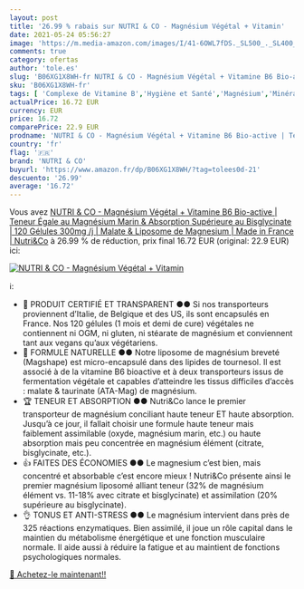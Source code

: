 ```yaml
---
layout: post
title: '26.99 % rabais sur NUTRI & CO - Magnésium Végétal + Vitamin'
date: 2021-05-24 05:56:27
image: 'https://m.media-amazon.com/images/I/41-6OWL7fDS._SL500_._SL400_.jpg'
comments: true
category: ofertas
author: 'tole.es'
slug: 'B06XG1X8WH-fr NUTRI & CO - Magnésium Végétal + Vitamine B6 Bio-active |...'
sku: 'B06XG1X8WH-fr'
tags: [ 'Complexe de Vitamine B','Hygiène et Santé','Magnésium','Minéraux','Vitamine B','Vitamines','Vitamines, minéraux et compléments','nutri & co', ]
actualPrice: 16.72 EUR
currency: EUR
price: 16.72
comparePrice: 22.9 EUR
prodname: 'NUTRI & CO - Magnésium Végétal + Vitamine B6 Bio-active | Teneur Égale au Magnésium Marin & Absorption Supérieure au Bisglycinate | 120 Gélules 300mg /j | Malate & Liposome de Magnesium | Made in France | Nutri&Co'
country: 'fr'
flag: '🇫🇷'
brand: 'NUTRI & CO'
buyurl: 'https://www.amazon.fr/dp/B06XG1X8WH/?tag=tolees0d-21'
descuento: '26.99'
average: '16.72'
---
```


Vous avez [NUTRI & CO - Magnésium Végétal + Vitamine B6 Bio-active | Teneur Égale au Magnésium Marin & Absorption Supérieure au Bisglycinate | 120 Gélules 300mg /j | Malate & Liposome de Magnesium | Made in France | Nutri&Co](https://www.amazon.fr/dp/B06XG1X8WH/?tag=tolees0d-21)  à  26.99 % de réduction, prix final  16.72 EUR (original: 22.9 EUR) ici:

[![NUTRI & CO - Magnésium Végétal + Vitamin](https://m.media-amazon.com/images/I/41-6OWL7fDS._SL500_._SL400_.jpg)](https://www.amazon.fr/dp/B06XG1X8WH/?tag=tolees0d-21)

ℹ️:

- 🔎 PRODUIT CERTIFIÉ ET TRANSPARENT ●● Si nos transporteurs proviennent d’Italie, de Belgique et des US, ils sont encapsulés en France. Nos 120 gélules (1 mois et demi de cure) végétales ne contiennent ni OGM, ni gluten, ni stéarate de magnésium et conviennent tant aux vegans qu’aux végétariens.
- 🌱 FORMULE NATURELLE ●● Notre liposome de magnésium breveté (Magshape) est micro-encapsulé dans des lipides de tournesol. Il est associé à de la vitamine B6 bioactive et à deux transporteurs issus de fermentation végétale et capables d’atteindre les tissus difficiles d’accès : malate & taurinate (ATA-Mag) de magnésium.
- 🏆 TENEUR ET ABSORPTION ●● Nutri&Co lance le premier transporteur de magnésium conciliant haute teneur ET haute absorption. Jusqu’à ce jour, il fallait choisir une formule haute teneur mais faiblement assimilable (oxyde, magnésium marin, etc.) ou haute absorption mais peu concentrée en magnésium élément (citrate, bisglycinate, etc.).
- 👍 FAITES DES ÉCONOMIES ●● Le magnesium c’est bien, mais concentré et absorbable c’est encore mieux ! Nutri&Co présente ainsi le premier magnésium liposomé alliant teneur (32% de magnésium élément vs. 11-18% avec citrate et bisglycinate) et assimilation (20% supérieure au bisglycinate).
- 👌 TONUS ET ANTI-STRESS ●● Le magnésium intervient dans près de 325 réactions enzymatiques. Bien assimilé, il joue un rôle capital dans le maintien du métabolisme énergétique et une fonction musculaire normale. Il aide aussi à réduire la fatigue et au maintient de fonctions psychologiques normales.

[🛒 Achetez-le maintenant!!](https://www.amazon.fr/dp/B06XG1X8WH/?tag=tolees0d-21)

